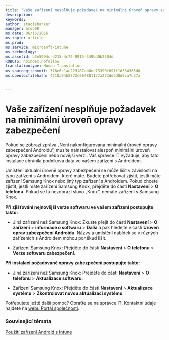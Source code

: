 ```yaml
---
title: "Vaše zařízení nesplňuje požadavek na minimální úroveň opravy zabezpečení | Microsoft Intune"
description: 
keywords: 
author: staciebarker
manager: arob98
ms.date: 06/16/2016
ms.topic: article
ms.prod: 
ms.service: microsoft-intune
ms.technology: 
ms.assetid: b3e5994c-d215-4c72-8915-349bd0b2504d
ROBOTS: noindex,nofollow
translationtype: Human Translation
ms.sourcegitcommit: 376e6c1ae229187ab8ec73390f091f1d534365dd
ms.openlocfilehash: 4710a94b8772c064881137a273dd6d0d0ca7d37a


---
```


# Vaše zařízení nesplňuje požadavek na minimální úroveň opravy zabezpečení

Pokud se zobrazí zpráva „Není nakonfigurována minimální úroveň opravy zabezpečení Androidu“, musíte nainstalovat alespoň minimální úroveň opravy zabezpečení nebo novější verzi. Váš správce IT vyžaduje, aby tato instalace chránila podniková data ve vašem zařízení s Androidem.

Umístění aktuální úrovně opravy zabezpečení se může lišit v závislosti na typu zařízení s Androidem, které máte. Budete potřebovat zjistit, jestli máte zařízení Samsung Knox nebo jiný typ zařízení s Androidem. Pokud chcete zjistit, jestli máte zařízení Samsung Knox, přejděte do části **Nastavení** > **O telefonu**. Pokud se tu nezobrazí slovo „Knox“, nemáte zařízení s Samsung Knox.

**Při zjišťování nejnovější verze softwaru ve vašem zařízení postupujte takto:**

- Jiná zařízení než Samsung Knox: Zkuste přejít do části **Nastavení** > **O zařízení** > **informace o softwaru** > **Další** a pak hledejte v části **Úroveň oprav zabezpečení Androidu**. Názvy a umístění nabídek se v různých zařízeních s Androidem mohou poněkud lišit.

- Zařízení Samsung Knox: Přejděte do části **Nastavení** > **O telefonu** > **Verze softwaru zabezpečení**.

**Při instalaci požadované opravy zabezpečení postupujte takto:**

- Jiná zařízení než Samsung Knox: Přejděte do části **Nastavení** > **O telefonu** > **Aktualizace softwaru**. 

- Zařízení Samsung Knox: Přejděte do části **Nastavení** > **Aktualizace systému** > **Zkontrolovat novou aktualizaci systému**.

Potřebujete ještě další pomoc? Obraťte se na správce IT. Kontaktní údaje najdete na [webu Portál společnosti](http://portal.manage.microsoft.com).

### Související témata
[Použití zařízení Android s Intune](using-your-android-device-with-intune.md)



<!--HONumber=Jul16_HO3-->


